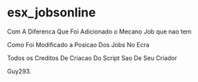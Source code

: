 # esx_jobsonline

Com A Diferenca Que Foi Adicionado o Mecano Job que nao tem

Como Foi Modificado a Posicao Dos Jobs No Ecra

Todos os Creditos De Criacao Do Script Sao De Seu Criador

Guy293.
